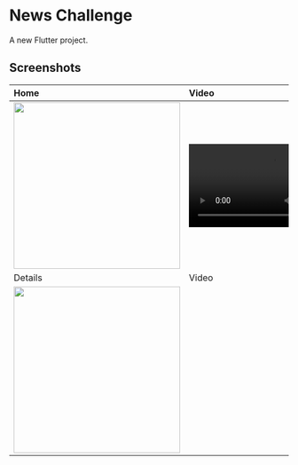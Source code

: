 # News Challenge

A new Flutter project.

## Screenshots
| Home  | Video  | 
|:----------|:----------|
| <img src="https://user-images.githubusercontent.com/78942298/228090437-19dd927d-ea7e-4922-bf70-2d65816267c6.jpeg" width=300>     | <video src="https://user-images.githubusercontent.com/78942298/228090453-6f7e0454-344b-48d4-affb-2307eb375851.mp4" width=300>
| Details  | Video  | 
| <img src="https://user-images.githubusercontent.com/78942298/230496398-2a6d5f9c-39b9-4eb3-8bd1-51ddc04f822d.jpeg" width=300>      |   
